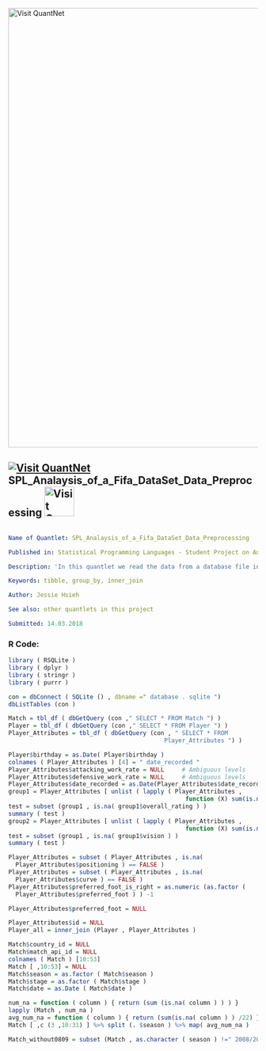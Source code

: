 [<img src="https://github.com/QuantLet/Styleguide-and-FAQ/blob/master/pictures/banner.png" width="888" alt="Visit QuantNet">](http://quantlet.de/)

## [<img src="https://github.com/QuantLet/Styleguide-and-FAQ/blob/master/pictures/qloqo.png" alt="Visit QuantNet">](http://quantlet.de/) **SPL_Analaysis_of_a_Fifa_DataSet_Data_Preprocessing** [<img src="https://github.com/QuantLet/Styleguide-and-FAQ/blob/master/pictures/QN2.png" width="60" alt="Visit QuantNet 2.0">](http://quantlet.de/)

```yaml

Name of Quantlet: SPL_Analaysis_of_a_Fifa_DataSet_Data_Preprocessing

Published in: Statistical Programming Languages - Student Project on Analaysis of a FIFA Data set

Description: 'In this quantlet we read the data from a database file into tibble data frames, convert variable types, subset the interesting columns and rows and join data frames for further analysis. '

Keywords: tibble, group_by, inner_join

Author: Jessie Hsieh

See also: other quantlets in this project

Submitted: 14.03.2018

```


### R Code:
```r
library ( RSQLite )
library ( dplyr )
library ( stringr )
library ( purrr )

con = dbConnect ( SQLite () , dbname =" database . sqlite ")
dbListTables (con )

Match = tbl_df ( dbGetQuery (con ," SELECT * FROM Match ") )
Player = tbl_df ( dbGetQuery (con ," SELECT * FROM Player ") )
Player_Attributes = tbl_df ( dbGetQuery (con , " SELECT * FROM
                                            Player_Attributes ") )

Player$birthday = as.Date( Player$birthday )
colnames ( Player_Attributes ) [4] = " date_recorded "
Player_Attributes$attacking_work_rate = NULL     # Ambiguous levels
Player_Attributes$defensive_work_rate = NULL     # Ambiguous levels
Player_Attributes$date_recorded = as.Date(Player_Attributes$date_recorded )
group1 = Player_Attributes [ unlist ( lapply ( Player_Attributes ,
                                                  function (X) sum(is.na(X) )== 836) ) ]
test = subset (group1 , is.na( group1$overall_rating ) )
summary ( test )
group2 = Player_Attributes [ unlist ( lapply ( Player_Attributes ,
                                                  function (X) sum(is.na(X) )== 2713) ) ]
test = subset (group1 , is.na( group1$vision ) )
summary ( test )

Player_Attributes = subset ( Player_Attributes , is.na(
  Player_Attributes$positioning ) == FALSE )
Player_Attributes = subset ( Player_Attributes , is.na(
  Player_Attributes$curve ) == FALSE )
Player_Attributes$preferred_foot_is_right = as.numeric (as.factor (
  Player_Attributes$preferred_foot ) ) -1

Player_Attributes$preferred_foot = NULL

Player_Attributes$id = NULL
Player_all = inner_join (Player , Player_Attributes )

Match$country_id = NULL
Match$match_api_id = NULL
colnames ( Match ) [10:53]
Match [ ,10:53] = NULL
Match$season = as.factor ( Match$season )
Match$stage = as.factor ( Match$stage )
Match$date = as.Date ( Match$date )

num_na = function ( column ) { return (sum (is.na( column ) ) ) }
lapply (Match , num_na )
avg_num_na = function ( column ) { return (sum(is.na( column ) ) /22) }
Match [ ,c (3 ,10:31) ] %>% split (. $season ) %>% map( avg_num_na )

Match_without0809 = subset (Match , as.character ( season ) !=" 2008/2009") 

```
